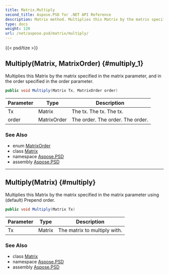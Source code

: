 ```yaml
---
title: Matrix.Multiply
second_title: Aspose.PSD for .NET API Reference
description: Matrix method. Multiplies this Matrix by the matrix specified in the matrix parameter and in the order specified in the order parameter
type: docs
weight: 120
url: /net/aspose.psd/matrix/multiply/
---
```

{{< psd/tize >}}
## Multiply(Matrix, MatrixOrder) {#multiply_1}

Multiplies this Matrix by the matrix specified in the matrix parameter, and in the order specified in the order parameter.

```csharp
public void Multiply(Matrix Tx, MatrixOrder order)
```

| Parameter | Type | Description |
| --- | --- | --- |
| Tx | Matrix | The tx. The tx. The tx. |
| order | MatrixOrder | The order. The order. The order. |

### See Also

* enum [MatrixOrder](../../matrixorder/)
* class [Matrix](../)
* namespace [Aspose.PSD](../../matrix/)
* assembly [Aspose.PSD](../../../)

---

## Multiply(Matrix) {#multiply}

Multiplies this Matrix by the matrix specified in the matrix parameter using (default) Prepend order.

```csharp
public void Multiply(Matrix Tx)
```

| Parameter | Type | Description |
| --- | --- | --- |
| Tx | Matrix | The matrix to multiply with. |

### See Also

* class [Matrix](../)
* namespace [Aspose.PSD](../../matrix/)
* assembly [Aspose.PSD](../../../)


